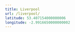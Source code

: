 ```yaml
---
title: Liverpool
url: /liverpool/
latitude: 53.407154000000006
longitude: -2.9916650000000002
---
```

